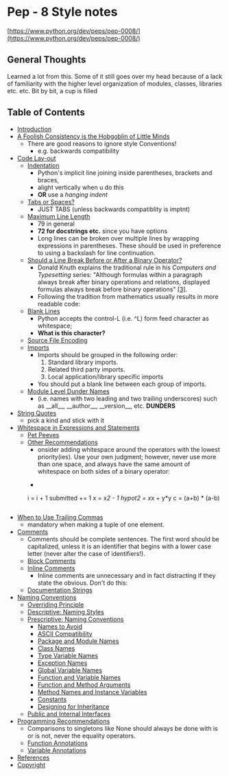 # Pep - 8 Style notes
[https://www.python.org/dev/peps/pep-0008/](https://www.python.org/dev/peps/pep-0008/)

## General Thoughts
Learned a lot from this. Some of it still goes over my head because of a lack of familiarity with the higher level organization of modules, classes, libraries etc. etc.
Bit by bit, a cup is filled

## Table of Contents
* [Introduction](https://www.python.org/dev/peps/pep-0008/#introduction)
* [A Foolish Consistency is the Hobgoblin of Little Minds](https://www.python.org/dev/peps/pep-0008/#a-foolish-consistency-is-the-hobgoblin-of-little-minds)
    * There are good reasons to ignore style Conventions!
        * e.g. backwards compatibility
* [Code Lay-out](https://www.python.org/dev/peps/pep-0008/#code-lay-out)
    * [Indentation](https://www.python.org/dev/peps/pep-0008/#indentation)
        * Python's implicit line joining inside parentheses, brackets and braces,
        * alight vertically when u do this
        * **OR** use a _hanging indent_
    * [Tabs or Spaces?](https://www.python.org/dev/peps/pep-0008/#tabs-or-spaces)
        * JUST TABS (unless backwards compatiblity is imptnt)
    * [Maximum Line Length](https://www.python.org/dev/peps/pep-0008/#maximum-line-length)
        * 79 in general
        * **72 for docstrings etc.** since you have options
        * Long lines can be broken over multiple lines by wrapping expressions in parentheses. These should be used in preference to using a backslash for line continuation.
    * [Should a Line Break Before or After a Binary Operator?](https://www.python.org/dev/peps/pep-0008/#should-a-line-break-before-or-after-a-binary-operator)
        * Donald Knuth explains the traditional rule in his _Computers and Typesetting_ series: "Although formulas within a paragraph always break after binary operations and relations, displayed formulas always break before binary operations" [\[3\]](https://www.python.org/dev/peps/pep-0008/#id7).
        * Following the tradition from mathematics usually results in more readable code:
    * [Blank Lines](https://www.python.org/dev/peps/pep-0008/#blank-lines)
        * Python accepts the control-L (i.e. ^L) form feed character as whitespace;
        * **What is this character?**
    * [Source File Encoding](https://www.python.org/dev/peps/pep-0008/#source-file-encoding)
    * [Imports](https://www.python.org/dev/peps/pep-0008/#imports)
        * Imports should be grouped in the following order:
            1.  Standard library imports.
            2.  Related third party imports.
            3.  Local application/library specific imports
      * You should put a blank line between each group of imports.
    * [Module Level Dunder Names](https://www.python.org/dev/peps/pep-0008/#module-level-dunder-names)
        * (i.e. names with two leading and two trailing underscores) such as \_\_all\_\_, \_\_author\_\_, \_\_version\_\_, etc. **DUNDERS**
* [String Quotes](https://www.python.org/dev/peps/pep-0008/#string-quotes)
    * pick a kind and stick with it
* [Whitespace in Expressions and Statements](https://www.python.org/dev/peps/pep-0008/#whitespace-in-expressions-and-statements)
    * [Pet Peeves](https://www.python.org/dev/peps/pep-0008/#pet-peeves)
    * [Other Recommendations](https://www.python.org/dev/peps/pep-0008/#other-recommendations)
        * onsider adding whitespace around the operators with the lowest priority(ies). Use your own judgment; however, never use more than one space, and always have the same amount of whitespace on both sides of a binary operator:
       * ```py    
        i = i + 1
        submitted += 1
        x = x*2 - 1
        hypot2 = x*x + y*y
        c = (a+b) * (a-b)
     ```
     
* [When to Use Trailing Commas](https://www.python.org/dev/peps/pep-0008/#when-to-use-trailing-commas)
    * mandatory when making a tuple of one element.
* [Comments](https://www.python.org/dev/peps/pep-0008/#comments)
    * Comments should be complete sentences. The first word should be capitalized, unless it is an identifier that begins with a lower case letter (never alter the case of identifiers!).
    * [Block Comments](https://www.python.org/dev/peps/pep-0008/#block-comments)
    * [Inline Comments](https://www.python.org/dev/peps/pep-0008/#inline-comments)
        * Inline comments are unnecessary and in fact distracting if they state the obvious. Don't do this:
    * [Documentation Strings](https://www.python.org/dev/peps/pep-0008/#documentation-strings)
* [Naming Conventions](https://www.python.org/dev/peps/pep-0008/#naming-conventions)
    * [Overriding Principle](https://www.python.org/dev/peps/pep-0008/#overriding-principle)
    * [Descriptive: Naming Styles](https://www.python.org/dev/peps/pep-0008/#descriptive-naming-styles)
    * [Prescriptive: Naming Conventions](https://www.python.org/dev/peps/pep-0008/#prescriptive-naming-conventions)
        * [Names to Avoid](https://www.python.org/dev/peps/pep-0008/#names-to-avoid)
        * [ASCII Compatibility](https://www.python.org/dev/peps/pep-0008/#ascii-compatibility)
        * [Package and Module Names](https://www.python.org/dev/peps/pep-0008/#package-and-module-names)
        * [Class Names](https://www.python.org/dev/peps/pep-0008/#class-names)
        * [Type Variable Names](https://www.python.org/dev/peps/pep-0008/#type-variable-names)
        * [Exception Names](https://www.python.org/dev/peps/pep-0008/#exception-names)
        * [Global Variable Names](https://www.python.org/dev/peps/pep-0008/#global-variable-names)
        * [Function and Variable Names](https://www.python.org/dev/peps/pep-0008/#function-and-variable-names)
        * [Function and Method Arguments](https://www.python.org/dev/peps/pep-0008/#function-and-method-arguments)
        * [Method Names and Instance Variables](https://www.python.org/dev/peps/pep-0008/#method-names-and-instance-variables)
        * [Constants](https://www.python.org/dev/peps/pep-0008/#constants)
        * [Designing for Inheritance](https://www.python.org/dev/peps/pep-0008/#designing-for-inheritance)
    * [Public and Internal Interfaces](https://www.python.org/dev/peps/pep-0008/#public-and-internal-interfaces)
* [Programming Recommendations](https://www.python.org/dev/peps/pep-0008/#programming-recommendations)
    * Comparisons to singletons like None should always be done with is or is not, never the equality operators.
    * [Function Annotations](https://www.python.org/dev/peps/pep-0008/#function-annotations)
    * [Variable Annotations](https://www.python.org/dev/peps/pep-0008/#variable-annotations)
* [References](https://www.python.org/dev/peps/pep-0008/#references)
* [Copyright](https://www.python.org/dev/peps/pep-0008/#copyright)

